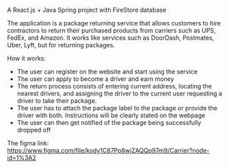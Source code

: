 A React.js + Java Spring project with FireStore database

The application is a package returning service that allows customers to hire contractors to return their purchased products from carriers such as UPS, FedEx, and Amazon. It works like services such as DoorDash, Postmates, Uber, Lyft, but for returning packages. 

How it works: 

  - The user can register on the website and start using the service
  - The user can apply to become a driver and earn money
  - The return process consists of entering current address, locating the nearest drivers, and 
    assigning the driver to the current user requesting a driver to take their package.
  - The user has to attach the package label to the package or provide the driver with both. Instructions will be clearly stated on the webpage
  - The user can then get notified of the package being successfully dropped off
 
 
 The figma link: https://www.figma.com/file/kody1C87Pp8wjZAQQp97m9/Carrier?node-id=1%3A2
